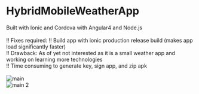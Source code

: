 # HybridMobileWeatherApp
Built with Ionic and Cordova with Angular4 and Node.js<br>
<br>
!! Fixes required:
!! Build app with ionic production release build (makes app load significantly faster)<br>
!! Drawback: As of yet not interested as it is a small weather app and working on learning more technologies<br>
!! Time consuming to generate key, sign app, and zip apk<br>
<br>
![main](https://user-images.githubusercontent.com/32786237/37317136-013405a6-26c8-11e8-9d71-cfbf0ead9700.jpg)<br>
![main 2](https://user-images.githubusercontent.com/32786237/37317141-053ce3c0-26c8-11e8-980b-d3b9a757f32f.jpg)
